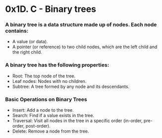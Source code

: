 # 0x1D. C - Binary trees

### A binary tree is a data structure made up of nodes. Each node contains:
* A value (or data).
* A pointer (or reference) to two child nodes, which are the left child and the right child.

### A binary tree has the following properties:

* Root: The top node of the tree.
* Leaf nodes: Nodes with no children.
*  Subtree: A tree formed by any node and its descendants.

### Basic Operations on Binary Trees
* Insert: Add a node to the tree.
* Search: Find if a value exists in the tree.
* Traversal: Visit all nodes in the tree in a specific order (in-order, pre-order, post-order).
* Delete: Remove a node from the tree.